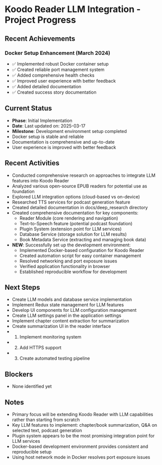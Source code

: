 # Koodo Reader LLM Integration - Project Progress

## Recent Achievements

### Docker Setup Enhancement (March 2024)
- ✅ Implemented robust Docker container setup
- ✅ Created reliable port management system
- ✅ Added comprehensive health checks
- ✅ Improved user experience with better feedback
- ✅ Added detailed documentation
- ✅ Created success story documentation

## Current Status

- **Phase**: Initial Implementation
- **Date**: Last updated on: 2025-03-17
- **Milestone**: Development environment setup completed
- Docker setup is stable and reliable
- Documentation is comprehensive and up-to-date
- User experience is improved with better feedback

## Recent Activities

- Conducted comprehensive research on approaches to integrate LLM features into Koodo Reader
- Analyzed various open-source EPUB readers for potential use as foundation
- Explored LLM integration options (cloud-based vs on-device)
- Researched TTS services for podcast generation feature
- Created detailed documentation in docs/deep_research directory
- Created comprehensive documentation for key components:
  - Reader Module (core rendering and navigation)
  - Text-to-Speech feature (potential podcast foundation)
  - Plugin System (extension point for LLM services)
  - Database Service (storage solution for LLM results)
  - Book Metadata Service (extracting and managing book data)
- **NEW**: Successfully set up the development environment:
  - Implemented Docker-based configuration for Koodo Reader
  - Created automation script for easy container management
  - Resolved networking and port exposure issues
  - Verified application functionality in browser
  - Established reproducible workflow for development

## Next Steps

- Create LLM models and database service implementation
- Implement Redux state management for LLM features
- Develop UI components for LLM configuration management
- Create LLM settings panel in the application settings
- Implement chapter content extraction for summarization
- Create summarization UI in the reader interface
- 1. Implement monitoring system
- 2. Add HTTPS support
- 3. Create automated testing pipeline

## Blockers

- None identified yet

## Notes

- Primary focus will be extending Koodo Reader with LLM capabilities rather than starting from scratch
- Key LLM features to implement: chapter/book summarization, Q&A on selected text, podcast generation
- Plugin system appears to be the most promising integration point for LLM services
- Docker-based development environment provides consistent and reproducible setup
- Using host network mode in Docker resolves port exposure issues 